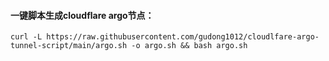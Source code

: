 #### 一键脚本生成cloudflare argo节点：
```
curl -L https://raw.githubusercontent.com/gudong1012/cloudlfare-argo-tunnel-script/main/argo.sh -o argo.sh && bash argo.sh
```
